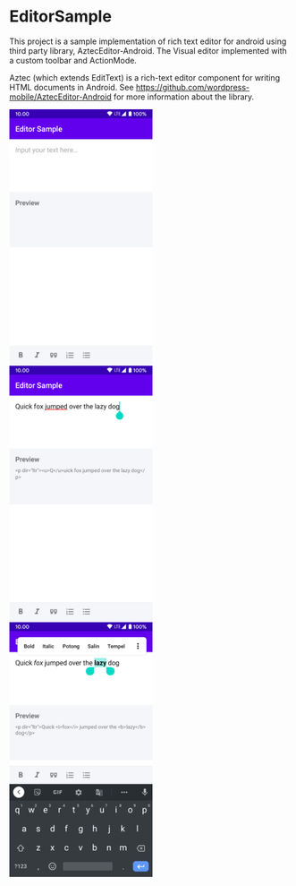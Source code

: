 # EditorSample
This project is a sample implementation of rich text editor for android using third party library, AztecEditor-Android. The Visual editor implemented with a custom toolbar and ActionMode.

Aztec (which extends EditText) is a rich-text editor component for writing HTML documents in Android. See https://github.com/wordpress-mobile/AztecEditor-Android for more information about the library.

<img src="https://github.com/sansets/EditorSample/blob/master/Screenshot_20200506-031145.png" width="256"> <img src="https://github.com/sansets/EditorSample/blob/master/Screenshot_20200506-031216.png" width="256"> <img src="https://github.com/sansets/EditorSample/blob/master/Screenshot_20200506-030703.png" width="256">
